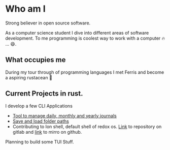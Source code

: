 # Who am I

Strong believer in open source software.

As a computer science student I dive into different areas of software development. To me programming is 
coolest way to work with a computer 🔥 ... 😄. 

## What occupies me

During my tour through of programming languages I met Ferris and become a aspiring rustacean 🦀 

## Current Projects in rust.

I develop a few CLI Applications

- [Tool to manage daily, monthly and yearly journals]
- [Save and load folder paths]
- Contributing to Ion shell, default shell of redox os.
  [Link][Ion shell git lab] to repository on gitlab and [link][Ion shell git hub] to mirro on github.

Planning to build some TUI Stuff. 

[Tool to manage daily, monthly and yearly journals]:https://github.com/BoolPurist/daily_ruster_man
[Save and load folder paths]:https://github.com/BoolPurist/Rust_Fav_Fold
[Ion shell git hub]:https://github.com/redox-os/ion
[Ion shell git lab]:https://gitlab.redox-os.org/redox-os/ion/

